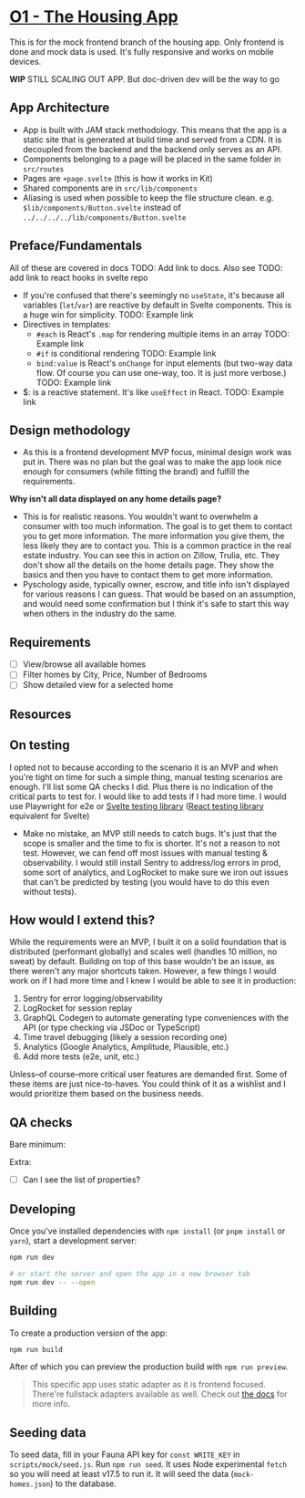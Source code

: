 # [O1 - The Housing App](https://o1homes.netlify.app/)

This is for the mock frontend branch of the housing app. Only frontend is done and mock data is used. It's fully responsive and works on mobile devices.

**WIP** STILL SCALING OUT APP. But doc-driven dev will be the way to go

## App Architecture

- App is built with JAM stack methodology. This means that the app is a static site that is generated at build time and served from a CDN. It is decoupled from the backend and the backend only serves as an API.
- Components belonging to a page will be placed in the same folder in `src/routes`
- Pages are `+page.svelte` (this is how it works in Kit)
- Shared components are in `src/lib/components`
- Aliasing is used when possible to keep the file structure clean. e.g. `$lib/components/Button.svelte` instead of `../../../../lib/components/Button.svelte`

## Preface/Fundamentals

All of these are covered in docs TODO: Add link to docs. Also see TODO: add link to react hooks in svelte repo

- If you're confused that there's seemingly no `useState`, it's because all variables (`let`/`var`) are reactive by default in Svelte components. This is a huge win for simplicity. TODO: Example link
- Directives in templates:
  - `#each` is React's `.map` for rendering multiple items in an array TODO: Example link
  - `#if` is conditional rendering TODO: Example link
  - `bind:value` is React's `onChange` for input elements (but two-way data flow. Of course you can use one-way, too. It is just more verbose.) TODO: Example link
- $: is a reactive statement. It's like `useEffect` in React. TODO: Example link

## Design methodology

- As this is a frontend development MVP focus, minimal design work was put in. There was no plan but the goal was to make the app look nice enough for consumers (while fitting the brand) and fulfill the requirements.

**Why isn't all data displayed on any home details page?**

- This is for realistic reasons. You wouldn't want to overwhelm a consumer with too much information. The goal is to get them to contact you to get more information. The more information you give them, the less likely they are to contact you. This is a common practice in the real estate industry. You can see this in action on Zillow, Trulia, etc. They don't show all the details on the home details page. They show the basics and then you have to contact them to get more information.
- Pyschology aside, typically owner, escrow, and title info isn't displayed for various reasons I can guess. That would be based on an assumption, and would need some confirmation but I think it's safe to start this way when others in the industry do the same.

## Requirements

- [ ] View/browse all available homes
- [ ] Filter homes by City, Price, Number of Bedrooms
- [ ] Show detailed view for a selected home

## Resources

## On testing

I opted not to because according to the scenario it is an MVP and when you're tight on time for such a simple thing, manual testing scenarios are enough. I'll list some QA checks I did. Plus there is no indication of the critical parts to test for. I would like to add tests if I had more time. I would use Playwright for e2e or [Svelte testing library](https://testing-library.com/docs/svelte-testing-library/intro/) ([React testing library](https://testing-library.com/docs/react-testing-library/intro/) equivalent for Svelte)

- Make no mistake, an MVP still needs to catch bugs. It's just that the scope is smaller and the time to fix is shorter. It's not a reason to not test. However, we can fend off most issues with manual testing & observability. I would still install Sentry to address/log errors in prod, some sort of analytics, and LogRocket to make sure we iron out issues that can't be predicted by testing (you would have to do this even without tests).

## How would I extend this?

While the requirements were an MVP, I built it on a solid foundation that is distributed (performant globally) and scales well (handles 10 million, no sweat) by default. Building on top of this base wouldn't be an issue, as there weren't any major shortcuts taken. However, a few things I would work on if I had more time and I knew I would be able to see it in production:

1. Sentry for error logging/observability
2. LogRocket for session replay
3. GraphQL Codegen to automate generating type conveniences with the API (or type checking via JSDoc or TypeScript)
4. Time travel debugging (likely a session recording one)
5. Analytics (Google Analytics, Amplitude, Plausible, etc.)
6. Add more tests (e2e, unit, etc.)

Unless–of course–more critical user features are demanded first. Some of these items are just nice-to-haves. You could think of it as a wishlist and I would prioritize them based on the business needs.

## QA checks

Bare minimum:

Extra:

- [ ] Can I see the list of properties?

## Developing

Once you've installed dependencies with `npm install` (or `pnpm install` or `yarn`), start a development server:

```bash
npm run dev

# or start the server and open the app in a new browser tab
npm run dev -- --open
```

## Building

To create a production version of the app:

```bash
npm run build
```

After of which you can preview the production build with `npm run preview`.

> This specific app uses static adapter as it is frontend focused. There're fullstack adapters available as well. Check out [the docs](https://kit.svelte.dev/docs/adapters) for more info.

## Seeding data

To seed data, fill in your Fauna API key for `const WRITE_KEY` in `scripts/mock/seed.js`. Run `npm run seed`. It uses Node experimental `fetch` so you will need at least v17.5 to run it. It will seed the data (`mock-homes.json`) to the database.
